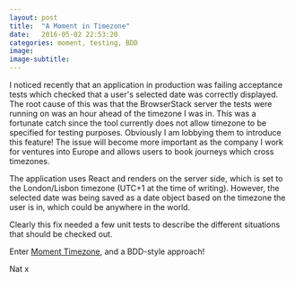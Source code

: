 ```yaml
---
layout: post
title:  "A Moment in Timezone"
date:   2016-05-02 22:53:20
categories: moment, testing, BDD
image:
image-subtitle:
---
```


I noticed recently that an application in production was failing acceptance tests which checked that a user's selected date was correctly displayed. The root cause of this was that the BrowserStack server the tests were running on was an hour ahead of the timezone I was in. This was a fortunate catch since the tool currently does not allow timezone to be specified for testing purposes. Obviously I am lobbying them to introduce this feature! The issue will become more important as the company I work for ventures into Europe and allows users to book journeys which cross timezones.

The application uses React and renders on the server side, which is set to the London/Lisbon timezone (UTC+1 at the time of writing). However, the selected date was being saved as a date object based on the timezone the user is in, which could be anywhere in the world.

Clearly this fix needed a few unit tests to describe the different situations that should be checked out.

Enter <a href='http://momentjs.com/timezone/'>Moment Timezone</a>, and a BDD-style approach!

Nat x
